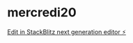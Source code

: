# mercredi20

[Edit in StackBlitz next generation editor ⚡️](https://stackblitz.com/~/github.com/Pipehaut/mercredi20)